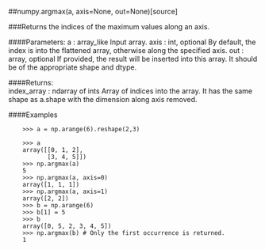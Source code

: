 ##numpy.argmax(a, axis=None, out=None)[source]

###Returns the indices of the maximum values along an axis.

####Parameters:	
		a : array_like
				Input array.
		axis : int, optional
				By default, the index is into the flattened array, otherwise along the specified axis.
		out : array, optional
				If provided, the result will be inserted into this array. It should be of the appropriate shape and dtype.

####Returns:	
		index_array : ndarray of ints
				Array of indices into the array. It has the same shape as a.shape with the dimension along axis removed.

####Examples

		>>> a = np.arange(6).reshape(2,3)

		>>> a
		array([[0, 1, 2],
		       [3, 4, 5]])
		>>> np.argmax(a)
		5
		>>> np.argmax(a, axis=0)
		array([1, 1, 1])
		>>> np.argmax(a, axis=1)
		array([2, 2])
		>>> b = np.arange(6)
		>>> b[1] = 5
		>>> b
		array([0, 5, 2, 3, 4, 5])
		>>> np.argmax(b) # Only the first occurrence is returned.
		1